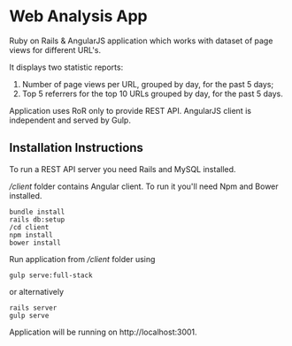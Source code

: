 # Web Analysis App

Ruby on Rails & AngularJS application which works with dataset of page views for different URL's.

It displays two statistic reports:
1. Number of page views per URL, grouped by day, for the past 5 days;
2. Top 5 referrers for the top 10 URLs grouped by day, for the past 5 days.

Application uses RoR only to provide REST API. AngularJS client is independent and served by Gulp.

## Installation Instructions

To run a REST API server you need Rails and MySQL installed.

*/client* folder contains Angular client. To run it you'll need Npm and Bower installed.
```
bundle install
rails db:setup
/cd client
npm install
bower install
```

Run application from */client* folder using
```
gulp serve:full-stack
```
or alternatively
```
rails server
gulp serve
```

Application will be running on http://localhost:3001.

